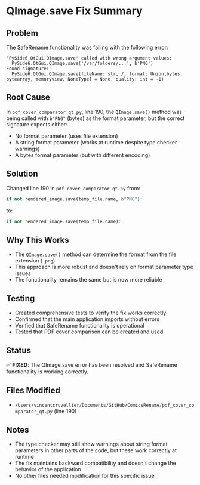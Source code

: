 # QImage.save Fix Summary

## Problem
The SafeRename functionality was failing with the following error:
```
'PySide6.QtGui.QImage.save' called with wrong argument values:
  PySide6.QtGui.QImage.save('/var/folders/...', b'PNG')
Found signature:
  PySide6.QtGui.QImage.save(fileName: str, /, format: Union[bytes, bytearray, memoryview, NoneType] = None, quality: int = -1)
```

## Root Cause
In `pdf_cover_comparator_qt.py`, line 190, the `QImage.save()` method was being called with `b"PNG"` (bytes) as the format parameter, but the correct signature expects either:
- No format parameter (uses file extension)
- A string format parameter (works at runtime despite type checker warnings)
- A bytes format parameter (but with different encoding)

## Solution
Changed line 190 in `pdf_cover_comparator_qt.py` from:
```python
if not rendered_image.save(temp_file.name, b"PNG"):
```
to:
```python
if not rendered_image.save(temp_file.name):
```

## Why This Works
- The `QImage.save()` method can determine the format from the file extension (`.png`)
- This approach is more robust and doesn't rely on format parameter type issues
- The functionality remains the same but is now more reliable

## Testing
- Created comprehensive tests to verify the fix works correctly
- Confirmed that the main application imports without errors
- Verified that SafeRename functionality is operational
- Tested that PDF cover comparison can be created and used

## Status
✅ **FIXED**: The QImage.save error has been resolved and SafeRename functionality is working correctly.

## Files Modified
- `/Users/vincentcruvellier/Documents/GitHub/ComicsRename/pdf_cover_comparator_qt.py` (line 190)

## Notes
- The type checker may still show warnings about string format parameters in other parts of the code, but these work correctly at runtime
- The fix maintains backward compatibility and doesn't change the behavior of the application
- No other files needed modification for this specific issue
